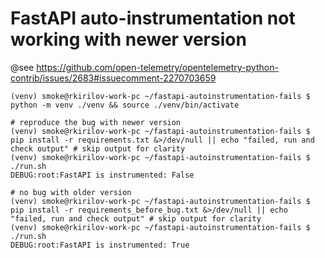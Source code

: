 # FastAPI auto-instrumentation not working with newer version

@see https://github.com/open-telemetry/opentelemetry-python-contrib/issues/2683#issuecomment-2270703659

```
(venv) smoke@rkirilov-work-pc ~/fastapi-autoinstrumentation-fails $ python -m venv ./venv && source ./venv/bin/activate

# reproduce the bug with newer version
(venv) smoke@rkirilov-work-pc ~/fastapi-autoinstrumentation-fails $ pip install -r requirements.txt &>/dev/null || echo "failed, run and check output" # skip output for clarity
(venv) smoke@rkirilov-work-pc ~/fastapi-autoinstrumentation-fails $ ./run.sh 
DEBUG:root:FastAPI is instrumented: False

# no bug with older version
(venv) smoke@rkirilov-work-pc ~/fastapi-autoinstrumentation-fails $ pip install -r requirements_before_bug.txt &>/dev/null || echo "failed, run and check output" # skip output for clarity
(venv) smoke@rkirilov-work-pc ~/fastapi-autoinstrumentation-fails $ ./run.sh 
DEBUG:root:FastAPI is instrumented: True
```
